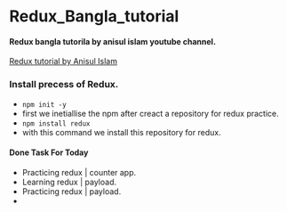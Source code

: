 # Redux_Bangla_tutorial
#### Redux bangla tutorila by anisul islam youtube channel.

[Redux tutorial by Anisul Islam](https://youtu.be/ttunWZ9sN0Q?si=5C9T0z6uaatiyDeK)

### Install precess of Redux.
-  `npm init -y`
- first we inetiallise the npm after creact a repository for redux practice.
- `npm install redux`
- with this command we install this repository for redux.



#### Done Task For Today
- Practicing redux | counter app.
- Learning redux | payload.
- Practicing redux | payload.
- 
